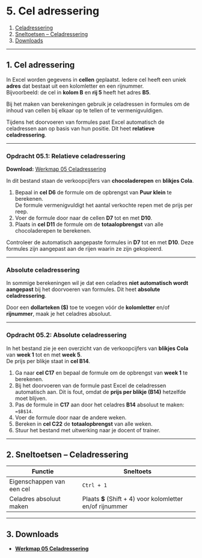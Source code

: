 # 5. Cel adressering

1. [Celadressering](#1-cel-adressering)  
2. [Sneltoetsen – Celadressering](#2-sneltoetsen--celadressering)  
3. [Downloads](#3-downloads)  

---

## 1. Cel adressering

In Excel worden gegevens in **cellen** geplaatst. Iedere cel heeft een uniek **adres** dat bestaat uit een kolomletter en een rijnummer.  
Bijvoorbeeld: de cel in **kolom B** en **rij 5** heeft het adres **B5**.

Bij het maken van berekeningen gebruik je celadressen in formules om de inhoud van cellen bij elkaar op te tellen of te vermenigvuldigen.

Tijdens het doorvoeren van formules past Excel automatisch de celadressen aan op basis van hun positie. Dit heet **relatieve celadressering**.

---

### Opdracht 05.1: Relatieve celadressering

**Download:** [Werkmap 05 Celadressering](https://www.eduvip.nl/cms/files/Werkmap-05-celadressering.xlsx)

In dit bestand staan de verkoopcijfers van **chocoladerepen** en **blikjes Cola**.

1. Bepaal in **cel D6** de formule om de opbrengst van **Puur klein** te berekenen.  
   De formule vermenigvuldigt het aantal verkochte repen met de prijs per reep.  
2. Voer de formule door naar de cellen **D7** tot en met **D10**.  
3. Plaats in **cel D11** de formule om de **totaalopbrengst** van alle chocoladerepen te berekenen.

Controleer de automatisch aangepaste formules in **D7** tot en met **D10**. Deze formules zijn aangepast aan de rijen waarin ze zijn gekopieerd.

---

### Absolute celadressering

In sommige berekeningen wil je dat een celadres **niet automatisch wordt aangepast** bij het doorvoeren van formules. Dit heet **absolute celadressering**.

Door een **dollarteken ($)** toe te voegen vóór de **kolomletter** en/of **rijnummer**, maak je het celadres absoluut.

---

### Opdracht 05.2: Absolute celadressering

In het bestand zie je een overzicht van de verkoopcijfers van **blikjes Cola** van **week 1** tot en met **week 5**.  
De prijs per blikje staat in **cel B14**.

1. Ga naar **cel C17** en bepaal de formule om de opbrengst van **week 1** te berekenen.  
2. Bij het doorvoeren van de formule past Excel de celadressen automatisch aan. Dit is fout, omdat de **prijs per blikje (B14)** hetzelfde moet blijven.  
3. Pas de formule in **C17** aan door het celadres **B14** absoluut te maken:  
   `=$B$14`.
4. Voer de formule door naar de andere weken.  
5. Bereken in **cel C22** de **totaalopbrengst** van alle weken.  
6. Stuur het bestand met uitwerking naar je docent of trainer.

---

## 2. Sneltoetsen – Celadressering

| Functie                    | Sneltoets             |
|----------------------------|-----------------------|
| Eigenschappen van een cel   | `Ctrl + 1`            |
| Celadres absoluut maken     | Plaats **$** (Shift + 4) voor kolomletter en/of rijnummer |

---

## 3. Downloads

- **[Werkmap 05 Celadressering](https://www.eduvip.nl/cms/files/Werkmap-05-celadressering.xlsx)**